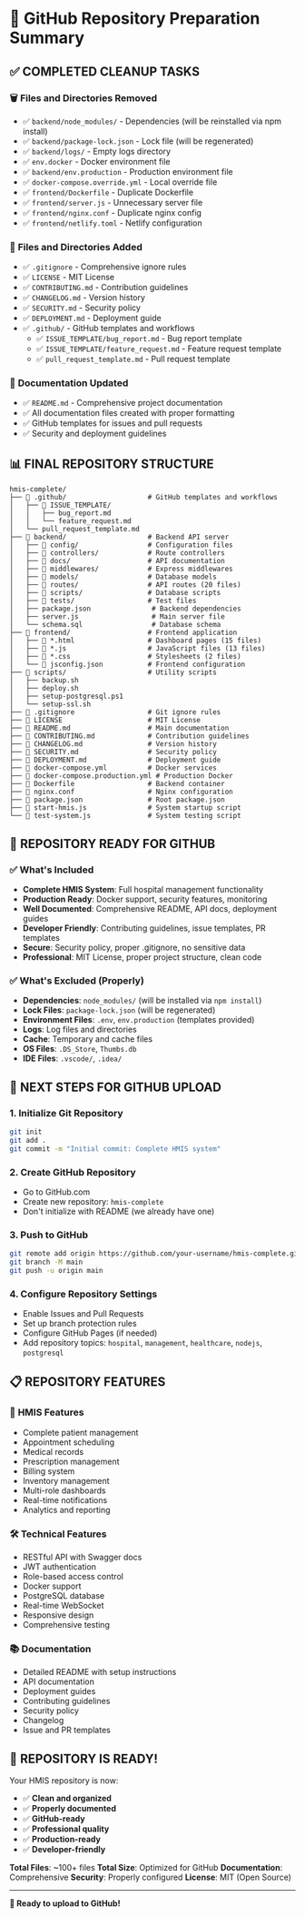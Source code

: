 # 🚀 GitHub Repository Preparation Summary

## ✅ **COMPLETED CLEANUP TASKS**

### 🗑️ **Files and Directories Removed**
- ✅ `backend/node_modules/` - Dependencies (will be reinstalled via npm install)
- ✅ `backend/package-lock.json` - Lock file (will be regenerated)
- ✅ `backend/logs/` - Empty logs directory
- ✅ `env.docker` - Docker environment file
- ✅ `backend/env.production` - Production environment file
- ✅ `docker-compose.override.yml` - Local override file
- ✅ `frontend/Dockerfile` - Duplicate Dockerfile
- ✅ `frontend/server.js` - Unnecessary server file
- ✅ `frontend/nginx.conf` - Duplicate nginx config
- ✅ `frontend/netlify.toml` - Netlify configuration

### 📁 **Files and Directories Added**
- ✅ `.gitignore` - Comprehensive ignore rules
- ✅ `LICENSE` - MIT License
- ✅ `CONTRIBUTING.md` - Contribution guidelines
- ✅ `CHANGELOG.md` - Version history
- ✅ `SECURITY.md` - Security policy
- ✅ `DEPLOYMENT.md` - Deployment guide
- ✅ `.github/` - GitHub templates and workflows
  - ✅ `ISSUE_TEMPLATE/bug_report.md` - Bug report template
  - ✅ `ISSUE_TEMPLATE/feature_request.md` - Feature request template
  - ✅ `pull_request_template.md` - Pull request template

### 📝 **Documentation Updated**
- ✅ `README.md` - Comprehensive project documentation
- ✅ All documentation files created with proper formatting
- ✅ GitHub templates for issues and pull requests
- ✅ Security and deployment guidelines

## 📊 **FINAL REPOSITORY STRUCTURE**

```
hmis-complete/
├── 📁 .github/                    # GitHub templates and workflows
│   ├── 📁 ISSUE_TEMPLATE/
│   │   ├── bug_report.md
│   │   └── feature_request.md
│   └── pull_request_template.md
├── 📁 backend/                    # Backend API server
│   ├── 📁 config/                 # Configuration files
│   ├── 📁 controllers/            # Route controllers
│   ├── 📁 docs/                   # API documentation
│   ├── 📁 middlewares/            # Express middlewares
│   ├── 📁 models/                 # Database models
│   ├── 📁 routes/                 # API routes (20 files)
│   ├── 📁 scripts/                # Database scripts
│   ├── 📁 tests/                  # Test files
│   ├── package.json               # Backend dependencies
│   ├── server.js                  # Main server file
│   └── schema.sql                 # Database schema
├── 📁 frontend/                   # Frontend application
│   ├── 📄 *.html                  # Dashboard pages (15 files)
│   ├── 📄 *.js                    # JavaScript files (13 files)
│   ├── 📄 *.css                   # Stylesheets (2 files)
│   └── 📄 jsconfig.json           # Frontend configuration
├── 📁 scripts/                    # Utility scripts
│   ├── backup.sh
│   ├── deploy.sh
│   ├── setup-postgresql.ps1
│   └── setup-ssl.sh
├── 📄 .gitignore                  # Git ignore rules
├── 📄 LICENSE                     # MIT License
├── 📄 README.md                   # Main documentation
├── 📄 CONTRIBUTING.md             # Contribution guidelines
├── 📄 CHANGELOG.md                # Version history
├── 📄 SECURITY.md                 # Security policy
├── 📄 DEPLOYMENT.md               # Deployment guide
├── 📄 docker-compose.yml          # Docker services
├── 📄 docker-compose.production.yml # Production Docker
├── 📄 Dockerfile                  # Backend container
├── 📄 nginx.conf                  # Nginx configuration
├── 📄 package.json                # Root package.json
├── 📄 start-hmis.js               # System startup script
└── 📄 test-system.js              # System testing script
```

## 🎯 **REPOSITORY READY FOR GITHUB**

### ✅ **What's Included**
- **Complete HMIS System**: Full hospital management functionality
- **Production Ready**: Docker support, security features, monitoring
- **Well Documented**: Comprehensive README, API docs, deployment guides
- **Developer Friendly**: Contributing guidelines, issue templates, PR templates
- **Secure**: Security policy, proper .gitignore, no sensitive data
- **Professional**: MIT License, proper project structure, clean code

### ✅ **What's Excluded (Properly)**
- **Dependencies**: `node_modules/` (will be installed via `npm install`)
- **Lock Files**: `package-lock.json` (will be regenerated)
- **Environment Files**: `.env`, `env.production` (templates provided)
- **Logs**: Log files and directories
- **Cache**: Temporary and cache files
- **OS Files**: `.DS_Store`, `Thumbs.db`
- **IDE Files**: `.vscode/`, `.idea/`

## 🚀 **NEXT STEPS FOR GITHUB UPLOAD**

### 1. **Initialize Git Repository**
```bash
git init
git add .
git commit -m "Initial commit: Complete HMIS system"
```

### 2. **Create GitHub Repository**
- Go to GitHub.com
- Create new repository: `hmis-complete`
- Don't initialize with README (we already have one)

### 3. **Push to GitHub**
```bash
git remote add origin https://github.com/your-username/hmis-complete.git
git branch -M main
git push -u origin main
```

### 4. **Configure Repository Settings**
- Enable Issues and Pull Requests
- Set up branch protection rules
- Configure GitHub Pages (if needed)
- Add repository topics: `hospital`, `management`, `healthcare`, `nodejs`, `postgresql`

## 📋 **REPOSITORY FEATURES**

### 🏥 **HMIS Features**
- Complete patient management
- Appointment scheduling
- Medical records
- Prescription management
- Billing system
- Inventory management
- Multi-role dashboards
- Real-time notifications
- Analytics and reporting

### 🛠️ **Technical Features**
- RESTful API with Swagger docs
- JWT authentication
- Role-based access control
- Docker support
- PostgreSQL database
- Real-time WebSocket
- Responsive design
- Comprehensive testing

### 📚 **Documentation**
- Detailed README with setup instructions
- API documentation
- Deployment guides
- Contributing guidelines
- Security policy
- Changelog
- Issue and PR templates

## 🎉 **REPOSITORY IS READY!**

Your HMIS repository is now:
- ✅ **Clean and organized**
- ✅ **Properly documented**
- ✅ **GitHub-ready**
- ✅ **Professional quality**
- ✅ **Production-ready**
- ✅ **Developer-friendly**

**Total Files**: ~100+ files
**Total Size**: Optimized for GitHub
**Documentation**: Comprehensive
**Security**: Properly configured
**License**: MIT (Open Source)

---

**🚀 Ready to upload to GitHub!**
